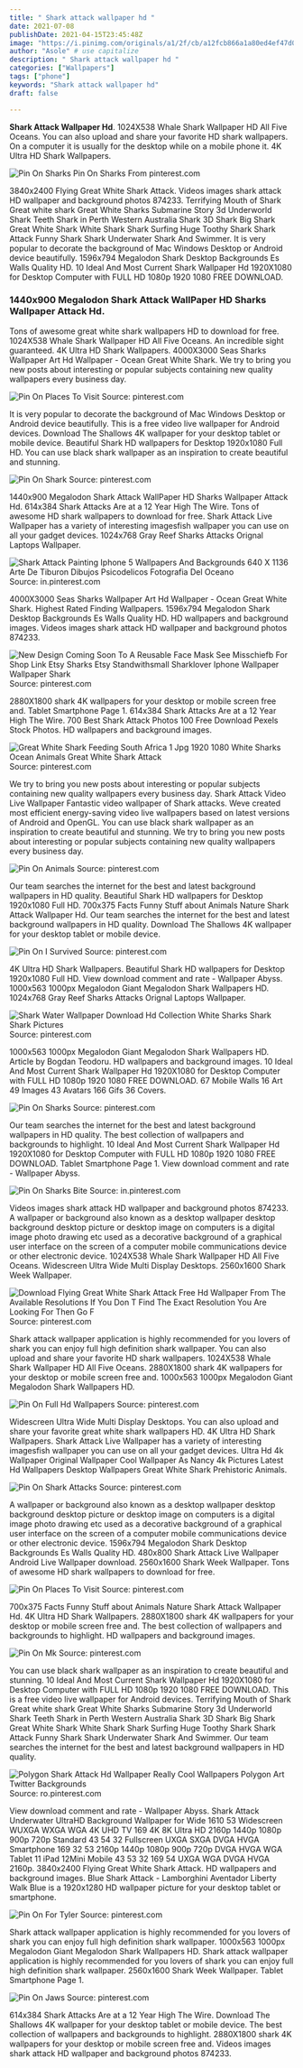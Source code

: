 ```yaml
---
title: " Shark attack wallpaper hd "
date: 2021-07-08
publishDate: 2021-04-15T23:45:48Z
image: "https://i.pinimg.com/originals/a1/2f/cb/a12fcb866a1a80ed4ef47d0a8c117797.jpg"
author: "Asole" # use capitalize
description: " Shark attack wallpaper hd "
categories: ["Wallpapers"]
tags: ["phone"]
keywords: "Shark attack wallpaper hd"
draft: false

---
```



**Shark Attack Wallpaper Hd**. 1024X538 Whale Shark Wallpaper HD All Five Oceans. You can also upload and share your favorite HD shark wallpapers. On a computer it is usually for the desktop while on a mobile phone it. 4K Ultra HD Shark Wallpapers.

![Pin On Sharks](https://i.pinimg.com/originals/3b/db/48/3bdb481bb850ef361f0880e182fe7fb3.jpg "Pin On Sharks")
Pin On Sharks From pinterest.com


3840x2400 Flying Great White Shark Attack. Videos images shark attack HD wallpaper and background photos 874233. Terrifying Mouth of Shark Great white shark Great White Sharks Submarine Story 3d Underworld Shark Teeth Shark in Perth Western Australia Shark 3D Shark Big Shark Great White Shark White Shark Shark Surfing Huge Toothy Shark Shark Attack Funny Shark Shark Underwater Shark And Swimmer. It is very popular to decorate the background of Mac Windows Desktop or Android device beautifully. 1596x794 Megalodon Shark Desktop Backgrounds Es Walls Quality HD. 10 Ideal And Most Current Shark Wallpaper Hd 1920X1080 for Desktop Computer with FULL HD 1080p 1920 1080 FREE DOWNLOAD.

### 1440x900 Megalodon Shark Attack WallPaper HD Sharks Wallpaper Attack Hd.

Tons of awesome great white shark wallpapers HD to download for free. 1024X538 Whale Shark Wallpaper HD All Five Oceans. An incredible sight guaranteed. 4K Ultra HD Shark Wallpapers. 4000X3000 Seas Sharks Wallpaper Art Hd Wallpaper - Ocean Great White Shark. We try to bring you new posts about interesting or popular subjects containing new quality wallpapers every business day.


![Pin On Places To Visit](https://i.pinimg.com/originals/f6/73/03/f67303e422cfa2ebbea5f4fefd214a04.png "Pin On Places To Visit")
Source: pinterest.com

It is very popular to decorate the background of Mac Windows Desktop or Android device beautifully. This is a free video live wallpaper for Android devices. Download The Shallows 4K wallpaper for your desktop tablet or mobile device. Beautiful Shark HD wallpapers for Desktop 1920x1080 Full HD. You can use black shark wallpaper as an inspiration to create beautiful and stunning.

![Pin On Shark](https://i.pinimg.com/originals/44/5f/16/445f161d976e3874b300cfa89e49fb46.jpg "Pin On Shark")
Source: pinterest.com

1440x900 Megalodon Shark Attack WallPaper HD Sharks Wallpaper Attack Hd. 614x384 Shark Attacks Are at a 12 Year High The Wire. Tons of awesome HD shark wallpapers to download for free. Shark Attack Live Wallpaper has a variety of interesting imagesfish wallpaper you can use on all your gadget devices. 1024x768 Gray Reef Sharks Attacks Orignal Laptops Wallpaper.

![Shark Attack Painting Iphone 5 Wallpapers And Backgrounds 640 X 1136 Arte De Tiburon Dibujos Psicodelicos Fotografia Del Oceano](https://i.pinimg.com/originals/c7/59/30/c759307fefeee8c47b1cc180d8c323a3.jpg "Shark Attack Painting Iphone 5 Wallpapers And Backgrounds 640 X 1136 Arte De Tiburon Dibujos Psicodelicos Fotografia Del Oceano")
Source: in.pinterest.com

4000X3000 Seas Sharks Wallpaper Art Hd Wallpaper - Ocean Great White Shark. Highest Rated Finding Wallpapers. 1596x794 Megalodon Shark Desktop Backgrounds Es Walls Quality HD. HD wallpapers and background images. Videos images shark attack HD wallpaper and background photos 874233.

![New Design Coming Soon To A Reusable Face Mask See Misschiefb For Shop Link Etsy Sharks Etsy Standwithsmall Sharklover Iphone Wallpaper Wallpaper Shark](https://i.pinimg.com/originals/36/f1/2a/36f12acca82289cbaf36c9fb57d5b097.jpg "New Design Coming Soon To A Reusable Face Mask See Misschiefb For Shop Link Etsy Sharks Etsy Standwithsmall Sharklover Iphone Wallpaper Wallpaper Shark")
Source: pinterest.com

2880X1800 shark 4K wallpapers for your desktop or mobile screen free and. Tablet Smartphone Page 1. 614x384 Shark Attacks Are at a 12 Year High The Wire. 700 Best Shark Attack Photos 100 Free Download Pexels Stock Photos. HD wallpapers and background images.

![Great White Shark Feeding South Africa 1 Jpg 1920 1080 White Sharks Ocean Animals Great White Shark Attack](https://i.pinimg.com/originals/3c/62/6a/3c626af9618aa401fb42fb02bae90dbc.jpg "Great White Shark Feeding South Africa 1 Jpg 1920 1080 White Sharks Ocean Animals Great White Shark Attack")
Source: pinterest.com

We try to bring you new posts about interesting or popular subjects containing new quality wallpapers every business day. Shark Attack Video Live Wallpaper Fantastic video wallpaper of Shark attacks. Weve created most efficient energy-saving video live wallpapers based on latest versions of Android and OpenGL. You can use black shark wallpaper as an inspiration to create beautiful and stunning. We try to bring you new posts about interesting or popular subjects containing new quality wallpapers every business day.

![Pin On Animals](https://i.pinimg.com/736x/4c/20/15/4c2015e13be4c76ed9e6c2424c5574e5.jpg "Pin On Animals")
Source: pinterest.com

Our team searches the internet for the best and latest background wallpapers in HD quality. Beautiful Shark HD wallpapers for Desktop 1920x1080 Full HD. 700x375 Facts Funny Stuff about Animals Nature Shark Attack Wallpaper Hd. Our team searches the internet for the best and latest background wallpapers in HD quality. Download The Shallows 4K wallpaper for your desktop tablet or mobile device.

![Pin On I Survived](https://i.pinimg.com/564x/e0/13/d6/e013d6e1ee87ab4d61c5f0deb461fd44.jpg "Pin On I Survived")
Source: pinterest.com

4K Ultra HD Shark Wallpapers. Beautiful Shark HD wallpapers for Desktop 1920x1080 Full HD. View download comment and rate - Wallpaper Abyss. 1000x563 1000px Megalodon Giant Megalodon Shark Wallpapers HD. 1024x768 Gray Reef Sharks Attacks Orignal Laptops Wallpaper.

![Shark Water Wallpaper Download Hd Collection White Sharks Shark Shark Pictures](https://i.pinimg.com/originals/bf/a2/b4/bfa2b4e26d6c159c5cc2bd32821acd57.jpg "Shark Water Wallpaper Download Hd Collection White Sharks Shark Shark Pictures")
Source: pinterest.com

1000x563 1000px Megalodon Giant Megalodon Shark Wallpapers HD. Article by Bogdan Teodoru. HD wallpapers and background images. 10 Ideal And Most Current Shark Wallpaper Hd 1920X1080 for Desktop Computer with FULL HD 1080p 1920 1080 FREE DOWNLOAD. 67 Mobile Walls 16 Art 49 Images 43 Avatars 166 Gifs 36 Covers.

![Pin On Sharks](https://i.pinimg.com/originals/3b/db/48/3bdb481bb850ef361f0880e182fe7fb3.jpg "Pin On Sharks")
Source: pinterest.com

Our team searches the internet for the best and latest background wallpapers in HD quality. The best collection of wallpapers and backgrounds to highlight. 10 Ideal And Most Current Shark Wallpaper Hd 1920X1080 for Desktop Computer with FULL HD 1080p 1920 1080 FREE DOWNLOAD. Tablet Smartphone Page 1. View download comment and rate - Wallpaper Abyss.

![Pin On Sharks Bite](https://i.pinimg.com/originals/90/55/e1/9055e13beddb241620a621e876add694.jpg "Pin On Sharks Bite")
Source: in.pinterest.com

Videos images shark attack HD wallpaper and background photos 874233. A wallpaper or background also known as a desktop wallpaper desktop background desktop picture or desktop image on computers is a digital image photo drawing etc used as a decorative background of a graphical user interface on the screen of a computer mobile communications device or other electronic device. 1024X538 Whale Shark Wallpaper HD All Five Oceans. Widescreen Ultra Wide Multi Display Desktops. 2560x1600 Shark Week Wallpaper.

![Download Flying Great White Shark Attack Free Hd Wallpaper From The Available Resolutions If You Don T Find The Exact Resolution You Are Looking For Then Go F](https://i.pinimg.com/originals/df/52/de/df52de5b82bb917fefae7c814065c97e.jpg "Download Flying Great White Shark Attack Free Hd Wallpaper From The Available Resolutions If You Don T Find The Exact Resolution You Are Looking For Then Go F")
Source: pinterest.com

Shark attack wallpaper application is highly recommended for you lovers of shark you can enjoy full high definition shark wallpaper. You can also upload and share your favorite HD shark wallpapers. 1024X538 Whale Shark Wallpaper HD All Five Oceans. 2880X1800 shark 4K wallpapers for your desktop or mobile screen free and. 1000x563 1000px Megalodon Giant Megalodon Shark Wallpapers HD.

![Pin On Full Hd Wallpapers](https://i.pinimg.com/originals/2b/58/5e/2b585e0156807ae5a6a18effe884d31d.jpg "Pin On Full Hd Wallpapers")
Source: pinterest.com

Widescreen Ultra Wide Multi Display Desktops. You can also upload and share your favorite great white shark wallpapers HD. 4K Ultra HD Shark Wallpapers. Shark Attack Live Wallpaper has a variety of interesting imagesfish wallpaper you can use on all your gadget devices. Ultra Hd 4k Wallpaper Original Wallpaper Cool Wallpaper As Nancy 4k Pictures Latest Hd Wallpapers Desktop Wallpapers Great White Shark Prehistoric Animals.

![Pin On Shark Attacks](https://i.pinimg.com/originals/88/9a/c7/889ac73cee5a118f1340a9da198c3b74.jpg "Pin On Shark Attacks")
Source: pinterest.com

A wallpaper or background also known as a desktop wallpaper desktop background desktop picture or desktop image on computers is a digital image photo drawing etc used as a decorative background of a graphical user interface on the screen of a computer mobile communications device or other electronic device. 1596x794 Megalodon Shark Desktop Backgrounds Es Walls Quality HD. 480x800 Shark Attack Live Wallpaper Android Live Wallpaper download. 2560x1600 Shark Week Wallpaper. Tons of awesome HD shark wallpapers to download for free.

![Pin On Places To Visit](https://i.pinimg.com/originals/7c/36/01/7c3601dd1b01eadb3e40f6fb3f7a2101.jpg "Pin On Places To Visit")
Source: pinterest.com

700x375 Facts Funny Stuff about Animals Nature Shark Attack Wallpaper Hd. 4K Ultra HD Shark Wallpapers. 2880X1800 shark 4K wallpapers for your desktop or mobile screen free and. The best collection of wallpapers and backgrounds to highlight. HD wallpapers and background images.

![Pin On Mk](https://i.pinimg.com/originals/b5/2b/2e/b52b2ed4a361d6e6a74ccbed0a179898.jpg "Pin On Mk")
Source: pinterest.com

You can use black shark wallpaper as an inspiration to create beautiful and stunning. 10 Ideal And Most Current Shark Wallpaper Hd 1920X1080 for Desktop Computer with FULL HD 1080p 1920 1080 FREE DOWNLOAD. This is a free video live wallpaper for Android devices. Terrifying Mouth of Shark Great white shark Great White Sharks Submarine Story 3d Underworld Shark Teeth Shark in Perth Western Australia Shark 3D Shark Big Shark Great White Shark White Shark Shark Surfing Huge Toothy Shark Shark Attack Funny Shark Shark Underwater Shark And Swimmer. Our team searches the internet for the best and latest background wallpapers in HD quality.

![Polygon Shark Attack Hd Wallpaper Really Cool Wallpapers Polygon Art Twitter Backgrounds](https://i.pinimg.com/originals/3f/05/be/3f05bed975d333e6a9c4dd64b3008e5d.jpg "Polygon Shark Attack Hd Wallpaper Really Cool Wallpapers Polygon Art Twitter Backgrounds")
Source: ro.pinterest.com

View download comment and rate - Wallpaper Abyss. Shark Attack Underwater UltraHD Background Wallpaper for Wide 1610 53 Widescreen WUXGA WXGA WGA 4K UHD TV 169 4K 8K Ultra HD 2160p 1440p 1080p 900p 720p Standard 43 54 32 Fullscreen UXGA SXGA DVGA HVGA Smartphone 169 32 53 2160p 1440p 1080p 900p 720p DVGA HVGA WGA Tablet 11 iPad 12Mini Mobile 43 53 32 169 54 UXGA WGA DVGA HVGA 2160p. 3840x2400 Flying Great White Shark Attack. HD wallpapers and background images. Blue Shark Attack - Lamborghini Aventador Liberty Walk Blue is a 1920x1280 HD wallpaper picture for your desktop tablet or smartphone.

![Pin On For Tyler](https://i.pinimg.com/originals/b7/69/89/b76989f2997a67857161e399a8854222.jpg "Pin On For Tyler")
Source: pinterest.com

Shark attack wallpaper application is highly recommended for you lovers of shark you can enjoy full high definition shark wallpaper. 1000x563 1000px Megalodon Giant Megalodon Shark Wallpapers HD. Shark attack wallpaper application is highly recommended for you lovers of shark you can enjoy full high definition shark wallpaper. 2560x1600 Shark Week Wallpaper. Tablet Smartphone Page 1.

![Pin On Jaws](https://i.pinimg.com/originals/a1/2f/cb/a12fcb866a1a80ed4ef47d0a8c117797.jpg "Pin On Jaws")
Source: pinterest.com

614x384 Shark Attacks Are at a 12 Year High The Wire. Download The Shallows 4K wallpaper for your desktop tablet or mobile device. The best collection of wallpapers and backgrounds to highlight. 2880X1800 shark 4K wallpapers for your desktop or mobile screen free and. Videos images shark attack HD wallpaper and background photos 874233.

